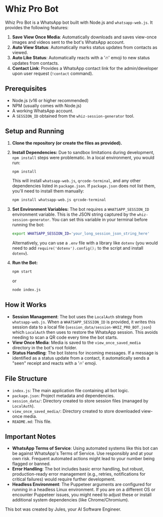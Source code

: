 # Whiz Pro Bot

Whiz Pro Bot is a WhatsApp bot built with Node.js and `whatsapp-web.js`. It provides the following features:

1.  **Save View Once Media**: Automatically downloads and saves view-once images and videos sent to the bot's WhatsApp account.
2.  **Auto View Status**: Automatically marks status updates from contacts as viewed.
3.  **Auto Like Status**: Automatically reacts with a '🔥' emoji to new status updates from contacts.
4.  **Contact Link**: Provides a WhatsApp contact link for the admin/developer upon user request (`!contact` command).

## Prerequisites

*   Node.js (v16 or higher recommended)
*   NPM (usually comes with Node.js)
*   A working WhatsApp account.
*   A `SESSION_ID` obtained from the `whiz-session-generator` tool.

## Setup and Running

1.  **Clone the repository (or create the files as provided).**

2.  **Install Dependencies:**
    Due to sandbox limitations during development, `npm install` steps were problematic. In a local environment, you would run:
    ```bash
    npm install
    ```
    This will install `whatsapp-web.js`, `qrcode-terminal`, and any other dependencies listed in `package.json`. If `package.json` does not list them, you'll need to install them manually:
    ```bash
    npm install whatsapp-web.js qrcode-terminal
    ```

3.  **Set Environment Variables:**
    The bot requires a `WHATSAPP_SESSION_ID` environment variable. This is the JSON string captured by the `whiz-session-generator`.
    You can set this variable in your terminal before running the bot:
    ```bash
    export WHATSAPP_SESSION_ID='your_long_session_json_string_here'
    ```
    Alternatively, you can use a `.env` file with a library like `dotenv` (you would need to add `require('dotenv').config();` to the script and install `dotenv`).

4.  **Run the Bot:**
    ```bash
    npm start
    ```
    or
    ```bash
    node index.js
    ```

## How it Works

*   **Session Management**: The bot uses the `LocalAuth` strategy from `whatsapp-web.js`. When a `WHATSAPP_SESSION_ID` is provided, it writes this session data to a local file (`session_data/session-WHIZ_PRO_BOT.json`) which `LocalAuth` then uses to restore the WhatsApp session. This avoids needing to scan a QR code every time the bot starts.
*   **View Once Media**: Media is saved to the `view_once_saved_media` directory in the bot's root folder.
*   **Status Handling**: The bot listens for incoming messages. If a message is identified as a status update from a contact, it automatically sends a "seen" receipt and reacts with a '🔥' emoji.

## File Structure

*   `index.js`: The main application file containing all bot logic.
*   `package.json`: Project metadata and dependencies.
*   `session_data/`: Directory created to store session files (managed by `LocalAuth`).
*   `view_once_saved_media/`: Directory created to store downloaded view-once media.
*   `README.md`: This file.

## Important Notes

*   **WhatsApp Terms of Service**: Using automated systems like this bot can be against WhatsApp's Terms of Service. Use responsibly and at your own risk. Frequent automated actions might lead to your number being flagged or banned.
*   **Error Handling**: The bot includes basic error handling, but robust, production-ready error management (e.g., retries, notifications for critical failures) would require further development.
*   **Headless Environment**: The Puppeteer arguments are configured for running in a headless Linux environment. If you are on a different OS or encounter Puppeteer issues, you might need to adjust these or install additional system dependencies (like Chrome/Chromium).

This bot was created by Jules, your AI Software Engineer.
